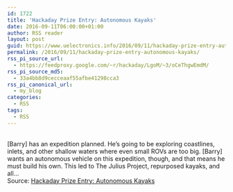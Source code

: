 ```yaml
---
id: 1722
title: 'Hackaday Prize Entry: Autonomous Kayaks'
date: 2016-09-11T06:00:00+01:00
author: RSS reader
layout: post
guid: https://www.uelectronics.info/2016/09/11/hackaday-prize-entry-autonomous-kayaks/
permalink: /2016/09/11/hackaday-prize-entry-autonomous-kayaks/
rss_pi_source_url:
  - https://feedproxy.google.com/~r/hackaday/LgoM/~3/oCeThgwEmdM/
rss_pi_source_md5:
  - 33a4bb8d9cecceaaf55afbe41298cca3
rss_pi_canonical_url:
  - my_blog
categories:
  - RSS
tags:
  - RSS
---
```

&#013;  
[Barry] has an expedition planned. He’s going to be exploring coastlines, inlets, and other shallow waters where even small ROVs are too big. [Barry] wants an autonomous vehicle on this expedition, though, and that means he must build his own. This led to The Julius Project, repurposed kayaks, and all…&#013;  
Source: <a href="https://feedproxy.google.com/~r/hackaday/LgoM/~3/oCeThgwEmdM/" target="_blank">Hackaday Prize Entry: Autonomous Kayaks</a>